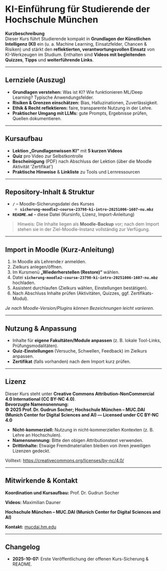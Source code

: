 # KI-Einführung für Studierende der Hochschule München

**Kurzbeschreibung**  
Dieser Kurs führt Studierende kompakt in **Grundlagen der Künstlichen Intelligenz (KI)** ein (u. a. Machine Learning, Einsatzfelder, Chancen & Risiken) und stärkt den **reflektierten, verantwortungsvollen Einsatz** von KI-Werkzeugen im Studium. Enthalten sind **Videos mit begleitenden Quizzes**, **Tipps** und **weiterführende Links**.

---

## Lernziele (Auszug)
- **Grundlagen verstehen:** Was ist KI? Wie funktionieren ML/Deep Learning? Typische Anwendungsfelder.  
- **Risiken & Grenzen einschätzen:** Bias, Halluzinationen, Zuverlässigkeit.  
- **Ethik & Recht reflektieren:** faire, transparente Nutzung in der Lehre.  
- **Praktischer Umgang mit LLMs:** gute Prompts, Ergebnisse prüfen, Quellen dokumentieren.

---

## Kursaufbau
- **Lektion „Grundlagenwissen KI“** mit **5 kurzen Videos**  
- **Quiz** pro Video zur Selbstkontrolle  
- **Bescheinigung** (PDF) nach Abschluss der Lektion (über die Moodle Aktivität 'Zertifikat')   
- **Praktische Hinweise** & **Linkliste** zu Tools und Lernressourcen

---

## Repository-Inhalt & Struktur
- **`/`** – Moodle-Sicherungsdatei des Kurses  
  - **`sicherung-moodle2-course-23798-ki-intro-20251006-1607-nu.mbz`**  
- **`README.md`** – diese Datei (Kursinfo, Lizenz, Import-Anleitung)

> Hinweis: Die Inhalte liegen als **Moodle-Backup** vor; nach dem Import stehen sie in der Ziel-Moodle-Instanz vollständig zur Verfügung.

---

## Import in Moodle (Kurz-Anleitung)
1. In Moodle als Lehrende:r anmelden.  
2. Zielkurs anlegen/öffnen.  
3. Im Kursmenü **„Wiederherstellen (Restore)“** wählen.  
4. Datei **`sicherung-moodle2-course-23798-ki-intro-20251006-1607-nu.mbz`** hochladen.  
5. Assistent durchlaufen (Zielkurs wählen, Einstellungen bestätigen).  
6. Nach Abschluss Inhalte prüfen (Aktivitäten, Quizzes, ggf. Zertifikats-Modul).

*Je nach Moodle-Version/Plugins können Bezeichnungen leicht variieren.*

---

## Nutzung & Anpassung
- Inhalte für **eigene Fakultäten/Module anpassen** (z. B. lokale Tool-Links, Prüfungsmodalitäten).  
- **Quiz-Einstellungen** (Versuche, Schwellen, Feedback) im Zielkurs anpassen.  
- **Zertifikat** (falls vorhanden) nach dem Import kurz prüfen.

---

## Lizenz
Dieser Kurs steht unter **Creative Commons Attribution-NonCommercial 4.0 International (CC BY-NC 4.0)**.  
**Bevorzugte Namensnennung:**  
**© 2025 Prof. Dr. Gudrun Socher; Hochschule München – MUC.DAI (Munich Center for Digital Sciences and AI) — Licensed under CC BY-NC 4.0**

- **Nicht-kommerziell:** Nutzung in nicht-kommerziellen Kontexten (z. B. Lehre an Hochschulen).  
- **Namensnennung:** Bitte den obigen Attributionstext verwenden.  
- **Drittinhalte:** Etwaige Fremdmaterialien bleiben von ihren jeweiligen Lizenzen gedeckt.

Volltext: https://creativecommons.org/licenses/by-nc/4.0/

---

## Mitwirkende & Kontakt
**Koordination und Kursaufbau:** Prof. Dr. Gudrun Socher 

**Videos:** Maximilian Dauner

**Hochschule München – MUC.DAI (Munich Center for Digital Sciences and AI)**

**Kontakt:** [mucdai.hm.edu](https://mucdai.hm.edu)

---

## Changelog
- **2025-10-07:** Erste Veröffentlichung der offenen Kurs-Sicherung & README.
